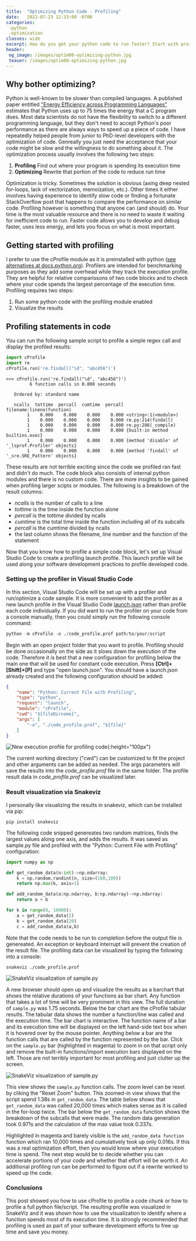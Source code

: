 ```yaml
---
title:  "Optimizing Python Code - Profiling"
date:   2022-07-23 12:33:00 -0700
categories: 
 -python 
 -optimization
classes: wide
excerpt: How do you get your python code to run faster? Start with profiling and follow the following tips.
header:
 og_image: /images/optim00-optimizing-python.jpg
 teaser: /images/optim00-optimizing-python.jpg
---
```


##  Why bother optimizing?

Python is well-known to be slower than compiled languages. A published paper entitled ["Energy Efficiency across Programming Languages"](https://greenlab.di.uminho.pt/wp-content/uploads/2017/10/sleFinal.pdf) estimates that Python uses up to 75 times the energy that a C program does. Most data scientists do not have the flexibility to switch to a different programming language, but they don't need to accept Python's poor performance as there are always ways to speed up a piece of code. I have repeatedly helped people from junior to PhD-level developers with the optimization of code. Genreally you just need the acceptance that your code might be slow and the willingness to do something about it. The optimization process usually involves the following two steps:

1. **Profiling** Find out where your program is spending its execution time
2. **Optimizing** Rewrite that portion of the code to reduce run time

Optimization is tricky. Sometimes the solution is obvious (axing deep nested for-loops, lack of vectorization, memoization, etc.). Other times it either involves having experience to identify slow code or finding a fortunate StackOverflow post that happens to compare the performance on similar code. Profiling however is something that anyone can (and should) do. Your time is the most valuable resource and there is no need to waste it waiting for inefficient code to run. Faster code allows you to develop and debug faster, uses less energy, and lets you focus on what is most important. 

## Getting started with profiling
I prefer to use the cProfile module as it is preinstalled with python ([see alternatives at docs.python.org](https://docs.python.org/3/library/profile.html)). Profilers are intended for benchmarking purposes as they add some overhead while they track the execution profile. They are helpful for relative comparissons of two code blocks and to check where your code spends the largest percentage of the execution time. Profiling requires two steps: 

1. Run some python code with the profiling module enabled
2. Visualize the results


## Profiling statements in code
You can run the following sample script to profile a simple regex call and display the profiled results:

```python
import cProfile
import re
cProfile.run('re.findall("\d", "abc456")')
```

```console
>>> cProfile.run('re.findall("\d", "abc456")')
         6 function calls in 0.000 seconds

   Ordered by: standard name

   ncalls  tottime  percall  cumtime  percall filename:lineno(function)
        1    0.000    0.000    0.000    0.000 <string>:1(<module>)
        1    0.000    0.000    0.000    0.000 re.py:214(findall)
        1    0.000    0.000    0.000    0.000 re.py:286(_compile)
        1    0.000    0.000    0.000    0.000 {built-in method builtins.exec}
        1    0.000    0.000    0.000    0.000 {method 'disable' of '_lsprof.Profiler' objects}
        1    0.000    0.000    0.000    0.000 {method 'findall' of '_sre.SRE_Pattern' objects}
```

These results are not terrible exciting since the code we profiled ran fast and didn't do much. The code block also consists of internal python modules and there is no custom code. There are more insights to be gained when profiling larger scipts or modules. The following is a breakdown of the result columns:
* _ncalls_ is the number of calls to a line
* _tottime_ is the time inside the function alone
* _percall_ is the tottime divided by ncalls
* _cumtime_ is the total time inside the function including all of its subcalls
* _percall_ is the cumtime divided by ncalls
* the last column shows the filename, line number and the function of the statement

Now that you know how to profile a simple code block, let's set up Visual Studio Code to create a profiling launch profile. This launch profile will be used along your software development practices to profile developed code.


### Setting up the profiler in Visual Studio Code
In this section, Visual Studio Code will be set up with a profiler and run/optimize a code sample. 
It is more convenient to add the profiler as a new launch profile in the Visual Studio Code [launch.json](https://code.visualstudio.com/docs/cpp/launch-json-reference) rather than profile each code individually. If you did want to run the profiler on your code from a console manually, then you could simply run the following console command:

```python
python -m cProfile -o ./code_profile.prof path/to/your/script
```

Begin with an open project folder that you want to profile. Profiling should be done occasionally on the side as it slows down the execution of the code. Therefore it is best that a new configuration for profiling below the main one that will be used for constant code execution. Press __[Ctrl]+[Shift]+[P]__ and type "open launch.json". You should have a launch.json already created and the following configuration should be added:

```json
{
	"name": "Python: Current File with Profiling",
	"type": "python",
	"request": "launch",
	"module": "cProfile",
	"cwd": "${fileDirname}",
	"args": [
		"-o", "./code_profile.prof", "${file}"
	]
}
```
  ![New execution profile for profiling code](/images/optim00-vscode.png){:height="100px"} 

The current working directory ("cwd") can be customized to fit the project and other arguments can be added as needed.
The args parameters will save the results into the _code_profile.prof_ file in the same folder. The profile result data in _code_profile.prof_ can be visualized later.


### Result visualization via Snakeviz
I personally like visualizing the results in snakeviz, which can be installed via pip:
```console
pip install snakeviz
```

The following code snipped genereates two random matrices, finds the largest values along one axis, and adds the results. It was saved as sample.py file and profiled with the "Python: Current File with Profiling" configuration:
```python
import numpy as np

def get_random_data(n:int)->np.ndarray:
    k = np.random.randint(n, size=(100,100))
    return np.max(k, axis=1)

def add_random_data(a:np.ndarray, b:np.ndarray)->np.ndarray:
    return a + b

for k in range(0, 10000):
    a = get_random_data(2)
    b = get_random_data(20)
    c = add_random_data(a,b)
```

Note that the code needs to be run to completion before the output file is genereated. An exception or keyboard interrupt will prevent the creation of the result file. The profiling data can  be visualized by typing the following into a console:
```console
snakeviz ./code_profile.prof
```

  ![SnakeViz visualization of sample.py](/images/optim00-snakeviz_00.png)

A new browser should open up and visualize the results as a barchart that shows the relative durations of your functions as bar chart. Any function that takes a lot of time will be very prominent in this view. The full duration of ```sample.py``` was 1.75 seconds. Below the bar chart are the cProfile tabular results. The tabular data shows the number a function/line was called and the execution time. The bar chart is interactive. The function name of a bar and its execution time will be displayed on the left hand-side text box when it is hovered over by the mouse pointer. Anything below a bar are the function calls that are called by the function represented by the bar. Click on the ```sample.py``` bar (highlighted in magenta) to zoom in on that script only and remove the built-in functions/import execution bars displayed on the left. Those are not terribly important for most profiling and just clutter up the screen.

  ![SnakeViz visualization of sample.py](/images/optim00-snakeviz_01.png)

This view shows the ```sample.py``` function calls. The zoom level can be reset by cliking the "Reset Zoom" button. This zoomed-in view shows that the script spend 1.38s in ```get_random_data```. The table below shows that ```get_random_data``` was called 20,000 times which makes sense as it is called in the for-loop twice. The bar below the ```get_random_data``` function shows the breakdown of the subcalls that were made. The random data generation took 0.971s and the calculation of the max value took 0.337s. 

Highlighted in magenta and barely visible is the ```add_random_data function``` function which ran 10,000 times and cumulatively took up only 0.016s. If this was a real optimization effort, then you would know where your execution time is spend. The next step would be to decide whether you can accelerate portions of your code and whether that effort will be worth it. An additional profiling run can be performed to figure out if a rewrite worked to speed up the code.

### Conclusions
This post showed you how to use cProfile to profile a code chunk or how to profile a full python file/script. The resulting profile was visualized in SnakeViz and it was shown how to use the visualization to identify where a function spends most of its execution time. It is strongly recommended that profiling is used as part of your software development efforts to free up time and save you money.